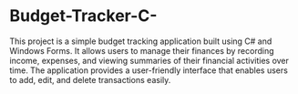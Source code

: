 # Budget-Tracker-C-
This project is a simple budget tracking application built using C# and Windows Forms. It allows users to manage their finances by recording income, expenses, and viewing summaries of their financial activities over time. The application provides a user-friendly interface that enables users to add, edit, and delete transactions easily.
